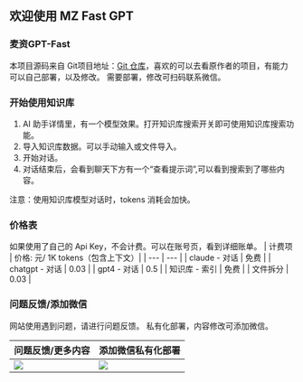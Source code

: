 ## 欢迎使用 MZ Fast GPT

### 麦资GPT-Fast

本项目源码来自 Git项目地址：[Git 仓库](https://github.com/c121914yu/FastGPT)，喜欢的可以去看原作者的项目，有能力可以自己部署，以及修改。
需要部署，修改可扫码联系微信。

### 开始使用知识库

1. AI 助手详情里，有一个模型效果。打开知识库搜索开关即可使用知识库搜索功能。
2. 导入知识库数据。可以手动输入或文件导入。
3. 开始对话。
4. 对话结束后，会看到聊天下方有一个“查看提示词”,可以看到搜索到了哪些内容。

注意：使用知识库模型对话时，tokens 消耗会加快。

### 价格表

如果使用了自己的 Api Key，不会计费。可以在账号页，看到详细账单。
| 计费项 | 价格: 元/ 1K tokens（包含上下文）|
| --- | --- |
| claude - 对话 | 免费 |
| chatgpt - 对话 | 0.03 |
| gpt4 - 对话 | 0.5 |
| 知识库 - 索引 | 免费 |
| 文件拆分 | 0.03 |

### 问题反馈/添加微信

网站使用遇到问题，请进行问题反馈。
私有化部署，内容修改可添加微信。

| 问题反馈/更多内容         | 添加微信私有化部署     |
| ----------------------- | -------------------- |
| ![](/imgs/gengduobangzhu.png) | ![](/imgs/wxxiaoerlang.png) |
